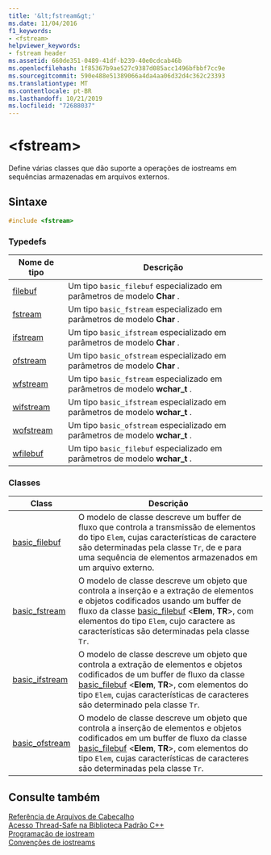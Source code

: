 ```yaml
---
title: '&lt;fstream&gt;'
ms.date: 11/04/2016
f1_keywords:
- <fstream>
helpviewer_keywords:
- fstream header
ms.assetid: 660de351-0489-41df-b239-40e0cdcab46b
ms.openlocfilehash: 1f85367b9ae527c9387d085acc1496bfbbf7cc9e
ms.sourcegitcommit: 590e488e51389066a4da4aa06d32d4c362c23393
ms.translationtype: MT
ms.contentlocale: pt-BR
ms.lasthandoff: 10/21/2019
ms.locfileid: "72688037"
---
```

# <a name="ltfstreamgt"></a>&lt;fstream&gt;

Define várias classes que dão suporte a operações de iostreams em sequências armazenadas em arquivos externos.

## <a name="syntax"></a>Sintaxe

```cpp
#include <fstream>
```

### <a name="typedefs"></a>Typedefs

|Nome de tipo|Descrição|
|-|-|
|[filebuf](../standard-library/fstream-typedefs.md#filebuf)|Um tipo `basic_filebuf` especializado em parâmetros de modelo **Char** .|
|[fstream](../standard-library/fstream-typedefs.md#fstream)|Um tipo `basic_fstream` especializado em parâmetros de modelo **Char** .|
|[ifstream](../standard-library/fstream-typedefs.md#ifstream)|Um tipo `basic_ifstream` especializado em parâmetros de modelo **Char** .|
|[ofstream](../standard-library/fstream-typedefs.md#ofstream)|Um tipo `basic_ofstream` especializado em parâmetros de modelo **Char** .|
|[wfstream](../standard-library/fstream-typedefs.md#wfstream)|Um tipo `basic_fstream` especializado em parâmetros de modelo **wchar_t** .|
|[wifstream](../standard-library/fstream-typedefs.md#wifstream)|Um tipo `basic_ifstream` especializado em parâmetros de modelo **wchar_t** .|
|[wofstream](../standard-library/fstream-typedefs.md#wofstream)|Um tipo `basic_ofstream` especializado em parâmetros de modelo **wchar_t** .|
|[wfilebuf](../standard-library/fstream-typedefs.md#wfilebuf)|Um tipo `basic_filebuf` especializado em parâmetros de modelo **wchar_t** .|

### <a name="classes"></a>Classes

|Class|Descrição|
|-|-|
|[basic_filebuf](../standard-library/basic-filebuf-class.md)|O modelo de classe descreve um buffer de fluxo que controla a transmissão de elementos do tipo `Elem`, cujas características de caractere são determinadas pela classe `Tr`, de e para uma sequência de elementos armazenados em um arquivo externo.|
|[basic_fstream](../standard-library/basic-fstream-class.md)|O modelo de classe descreve um objeto que controla a inserção e a extração de elementos e objetos codificados usando um buffer de fluxo da classe [basic_filebuf](../standard-library/basic-filebuf-class.md) \<**Elem**, **TR**>, com elementos do tipo `Elem`, cujo caractere as características são determinadas pela classe `Tr`.|
|[basic_ifstream](../standard-library/basic-ifstream-class.md)|O modelo de classe descreve um objeto que controla a extração de elementos e objetos codificados de um buffer de fluxo da classe [basic_filebuf](../standard-library/basic-filebuf-class.md) \<**Elem**, **TR**>, com elementos do tipo `Elem`, cujas características de caracteres são determinado pela classe `Tr`.|
|[basic_ofstream](../standard-library/basic-ofstream-class.md)|O modelo de classe descreve um objeto que controla a inserção de elementos e objetos codificados em um buffer de fluxo da classe [basic_filebuf](../standard-library/basic-filebuf-class.md) \<**Elem**, **TR**>, com elementos do tipo `Elem`, cujas características de caracteres são determinadas pela classe `Tr`.|

## <a name="see-also"></a>Consulte também

[Referência de Arquivos de Cabeçalho](../standard-library/cpp-standard-library-header-files.md)\
[Acesso Thread-Safe na Biblioteca Padrão C++](../standard-library/thread-safety-in-the-cpp-standard-library.md)\
[Programação de iostream](../standard-library/iostream-programming.md)\
[Convenções de iostreams](../standard-library/iostreams-conventions.md)
